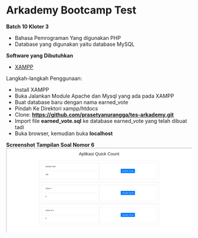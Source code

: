 # Arkademy Bootcamp Test
**Batch 10 Kloter 3**

* Bahasa Pemrograman Yang digunakan PHP
* Database yang digunakan yaitu database MySQL

**Software yang Dibutuhkan**
* [XAMPP](https://www.apachefriends.org/index.html)

Langkah-langkah Penggunaan:

- Install XAMPP
- Buka Jalankan Module Apache dan Mysql yang ada pada XAMPP
- Buat database baru dengan nama earned_vote
- Pindah Ke Direktori xampp/htdocs
- Clone: __https://github.com/prasetyanurangga/tes-arkademy.git__
- Import file __earned_vote.sql__ ke database earned_vote yang telah dibuat tadi
- Buka browser, kemudian buka __localhost__

**Screenshot Tampilan Soal Nomor 6**
![alt text](https://github.com/prasetyanurangga/tes-arkademy/blob/master/screenshot.png)
